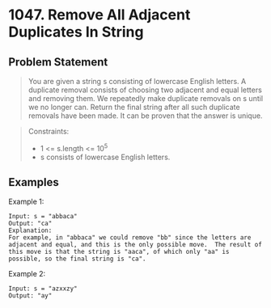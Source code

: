 # 1047. Remove All Adjacent Duplicates In String

## Problem Statement

> You are given a string s consisting of lowercase English letters. A duplicate removal consists of choosing two adjacent and equal letters and removing them.
> We repeatedly make duplicate removals on s until we no longer can.
> Return the final string after all such duplicate removals have been made. It can be proven that the answer is unique.

> Constraints:
>
> - 1 <= s.length <= 10<sup>5</sup>
> - s consists of lowercase English letters.

## Examples

Example 1:

```
Input: s = "abbaca"
Output: "ca"
Explanation:
For example, in "abbaca" we could remove "bb" since the letters are adjacent and equal, and this is the only possible move.  The result of this move is that the string is "aaca", of which only "aa" is possible, so the final string is "ca".
```

Example 2:

```
Input: s = "azxxzy"
Output: "ay"
```
